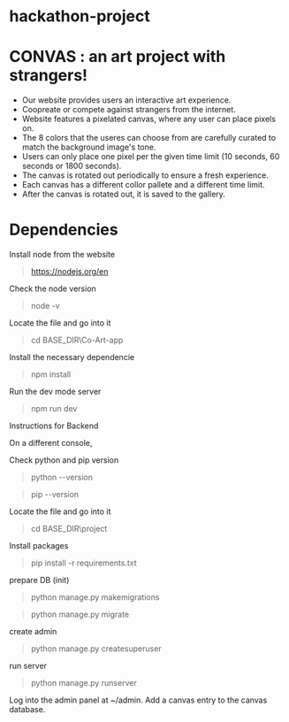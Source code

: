 ﻿# hackathon-project

# CONVAS : an art project with strangers!

- Our website provides users an interactive art experience.
- Coopreate or compete against strangers from the internet.
- Website features a pixelated canvas, where any user can place pixels on.
- The 8 colors that the useres can choose from are carefully curated to match the background image's tone.
- Users can only place one pixel per the given time limit (10 seconds, 60 seconds or 1800 seconds).
- The canvas is rotated out periodically to ensure a fresh experience.
- Each canvas has a different collor pallete and a different time limit.
- After the canvas is rotated out, it is saved to the gallery.

# Dependencies

Install node from the website

> https://nodejs.org/en

Check the node version

> node -v

Locate the file and go into it

> cd BASE_DIR\Co-Art-app

Install the necessary dependencie

> npm install

Run the dev mode server

> npm run dev

Instructions for Backend

On a different console,

Check python and pip version

> python --version

> pip --version

Locate the file and go into it

> cd BASE_DIR\project

Install packages

> pip install -r requirements.txt

prepare DB (init)

> python manage.py makemigrations

> python manage.py migrate

create admin

> python manage.py createsuperuser

run server

> python manage.py runserver

Log into the admin panel at ~/admin.
Add a canvas entry to the canvas database.
